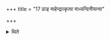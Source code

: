 +++
title = "17 प्राङ् माहेन्द्रात्कृत्वा माध्यन्दिनीयान्वा"

+++

<details><summary>थिते</summary>

17. After having done (the ritual upto Mahendra-scoop)[^1]. or after having taken out (the material for) the mid-day-pressing sacrificial breads, then having taken out (the material for) the sacrifical breads in connection with the animal-sacrifice for Sarasvat, (the Adhvaryu) takes out (the material for) rice-pap of Nīvāra-grains measuring seventeen Śarāvas for Br̥haspati,[^2] tweleve Śarāvas with a formula; remaining (five) silently (without any formula).   

[^1]: Cf. XIII.8.4.   

[^2]: Cf. TB I.3.6.7f.  
